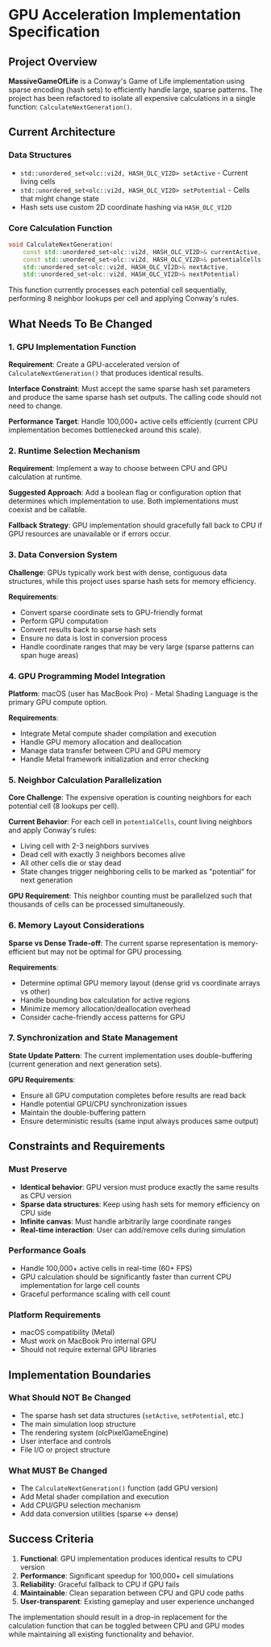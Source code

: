 # GPU Acceleration Implementation Specification

## Project Overview
**MassiveGameOfLife** is a Conway's Game of Life implementation using sparse encoding (hash sets) to efficiently handle large, sparse patterns. The project has been refactored to isolate all expensive calculations in a single function: `CalculateNextGeneration()`.

## Current Architecture

### Data Structures
- `std::unordered_set<olc::vi2d, HASH_OLC_VI2D> setActive` - Current living cells
- `std::unordered_set<olc::vi2d, HASH_OLC_VI2D> setPotential` - Cells that might change state
- Hash sets use custom 2D coordinate hashing via `HASH_OLC_VI2D`

### Core Calculation Function
```cpp
void CalculateNextGeneration(
    const std::unordered_set<olc::vi2d, HASH_OLC_VI2D>& currentActive,
    const std::unordered_set<olc::vi2d, HASH_OLC_VI2D>& potentialCells,
    std::unordered_set<olc::vi2d, HASH_OLC_VI2D>& nextActive,
    std::unordered_set<olc::vi2d, HASH_OLC_VI2D>& nextPotential)
```

This function currently processes each potential cell sequentially, performing 8 neighbor lookups per cell and applying Conway's rules.

## What Needs To Be Changed

### 1. GPU Implementation Function
**Requirement**: Create a GPU-accelerated version of `CalculateNextGeneration()` that produces identical results.

**Interface Constraint**: Must accept the same sparse hash set parameters and produce the same sparse hash set outputs. The calling code should not need to change.

**Performance Target**: Handle 100,000+ active cells efficiently (current CPU implementation becomes bottlenecked around this scale).

### 2. Runtime Selection Mechanism
**Requirement**: Implement a way to choose between CPU and GPU calculation at runtime.

**Suggested Approach**: Add a boolean flag or configuration option that determines which implementation to use. Both implementations must coexist and be callable.

**Fallback Strategy**: GPU implementation should gracefully fall back to CPU if GPU resources are unavailable or if errors occur.

### 3. Data Conversion System
**Challenge**: GPUs typically work best with dense, contiguous data structures, while this project uses sparse hash sets for memory efficiency.

**Requirements**:
- Convert sparse coordinate sets to GPU-friendly format
- Perform GPU computation
- Convert results back to sparse hash sets
- Ensure no data is lost in conversion process
- Handle coordinate ranges that may be very large (sparse patterns can span huge areas)

### 4. GPU Programming Model Integration
**Platform**: macOS (user has MacBook Pro) - Metal Shading Language is the primary GPU compute option.

**Requirements**:
- Integrate Metal compute shader compilation and execution
- Handle GPU memory allocation and deallocation
- Manage data transfer between CPU and GPU memory
- Handle Metal framework initialization and error checking

### 5. Neighbor Calculation Parallelization
**Core Challenge**: The expensive operation is counting neighbors for each potential cell (8 lookups per cell).

**Current Behavior**: For each cell in `potentialCells`, count living neighbors and apply Conway's rules:
- Living cell with 2-3 neighbors survives
- Dead cell with exactly 3 neighbors becomes alive
- All other cells die or stay dead
- State changes trigger neighboring cells to be marked as "potential" for next generation

**GPU Requirement**: This neighbor counting must be parallelized such that thousands of cells can be processed simultaneously.

### 6. Memory Layout Considerations
**Sparse vs Dense Trade-off**: The current sparse representation is memory-efficient but may not be optimal for GPU processing.

**Requirements**:
- Determine optimal GPU memory layout (dense grid vs coordinate arrays vs other)
- Handle bounding box calculation for active regions
- Minimize memory allocation/deallocation overhead
- Consider cache-friendly access patterns for GPU

### 7. Synchronization and State Management
**State Update Pattern**: The current implementation uses double-buffering (current generation and next generation sets).

**GPU Requirements**:
- Ensure all GPU computation completes before results are read back
- Handle potential GPU/CPU synchronization issues
- Maintain the double-buffering pattern
- Ensure deterministic results (same input always produces same output)

## Constraints and Requirements

### Must Preserve
- **Identical behavior**: GPU version must produce exactly the same results as CPU version
- **Sparse data structures**: Keep using hash sets for memory efficiency on CPU side
- **Infinite canvas**: Must handle arbitrarily large coordinate ranges
- **Real-time interaction**: User can add/remove cells during simulation

### Performance Goals
- Handle 100,000+ active cells in real-time (60+ FPS)
- GPU calculation should be significantly faster than current CPU implementation for large cell counts
- Graceful performance scaling with cell count

### Platform Requirements
- macOS compatibility (Metal)
- Must work on MacBook Pro internal GPU
- Should not require external GPU libraries

## Implementation Boundaries

### What Should NOT Be Changed
- The sparse hash set data structures (`setActive`, `setPotential`, etc.)
- The main simulation loop structure
- The rendering system (olcPixelGameEngine)
- User interface and controls
- File I/O or project structure

### What MUST Be Changed
- The `CalculateNextGeneration()` function (add GPU version)
- Add Metal shader compilation and execution
- Add CPU/GPU selection mechanism
- Add data conversion utilities (sparse ↔ dense)

## Success Criteria
1. **Functional**: GPU implementation produces identical results to CPU version
2. **Performance**: Significant speedup for 100,000+ cell simulations
3. **Reliability**: Graceful fallback to CPU if GPU fails
4. **Maintainable**: Clean separation between CPU and GPU code paths
5. **User-transparent**: Existing gameplay and user experience unchanged

The implementation should result in a drop-in replacement for the calculation function that can be toggled between CPU and GPU modes while maintaining all existing functionality and behavior.